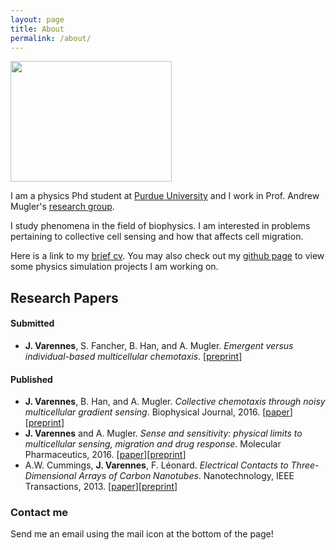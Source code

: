 ```yaml
---
layout: page
title: About
permalink: /about/
---
```


<img src="/images/austria16_selfie1.png" width="258" height="193">

I am a physics Phd student at [Purdue University](http://www.physics.purdue.edu/) and I work in Prof. Andrew Mugler's [research group](http://www.physics.purdue.edu/mugler/home.html).

I study phenomena in the field of biophysics. I am interested in problems pertaining to collective cell sensing and how that affects cell migration.

Here is a link to my [brief cv](https://drive.google.com/open?id=0B9wUAi2m2Di9RnZra1ZNLWZMQ3M). You may also check out my [github page](https://github.com/varennes) to view some physics simulation projects I am working on.

## Research Papers

#### Submitted

- **J. Varennes**, S. Fancher, B. Han, and A. Mugler. *Emergent versus individual-based multicellular chemotaxis*. [[preprint]](https://arxiv.org/abs/1703.09666)

#### Published

- **J. Varennes**, B. Han, and A. Mugler. *Collective chemotaxis through noisy multicellular gradient sensing*. Biophysical Journal, 2016. [[paper](http://www.cell.com/biophysj/abstract/S0006-3495(16)30523-9)][[preprint](http://arxiv.org/abs/1605.00712)]
- **J. Varennes** and A. Mugler. *Sense and sensitivity: physical limits to multicellular sensing, migration and drug response*. Molecular Pharmaceutics, 2016. [[paper](http://pubs.acs.org.ezproxy.lib.purdue.edu/doi/abs/10.1021/acs.molpharmaceut.5b00899)][[preprint](http://arxiv.org/abs/1512.00496)]
- A.W. Cummings, **J. Varennes**, F. Léonard. *Electrical Contacts to Three-Dimensional Arrays of Carbon Nanotubes*. Nanotechnology, IEEE Transactions, 2013. [[paper](http://ieeexplore.ieee.org.ezproxy.lib.purdue.edu/xpls/abs_all.jsp?arnumber=6605560)][[preprint](http://arxiv.org/abs/1403.3942)]


### Contact me

Send me an email using the mail icon at the bottom of the page!

